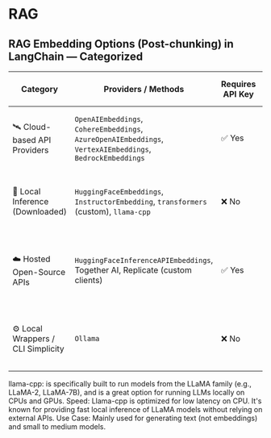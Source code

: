 # RAG

## RAG Embedding Options (Post-chunking) in LangChain — Categorized

| Category                           | Providers / Methods                                                                 | Requires API Key | Downloads Model Locally | Notes                                                                 |
|------------------------------------|--------------------------------------------------------------------------------------|------------------|---------------------------|-----------------------------------------------------------------------|
| 🛰️ Cloud-based API Providers       | `OpenAIEmbeddings`, `CohereEmbeddings`, `AzureOpenAIEmbeddings`, `VertexAIEmbeddings`, `BedrockEmbeddings` | ✅ Yes           | ❌ No                    | Remote proprietary APIs. Fast, scalable, paid beyond free tiers.     |
| 🧠 Local Inference (Downloaded)    | `HuggingFaceEmbeddings`, `InstructorEmbedding`, `transformers` (custom), `llama-cpp` | ❌ No            | ✅ Yes                   | Fully local, private. Requires downloading models and compute.        |
| ☁️ Hosted Open-Source APIs         | `HuggingFaceInferenceAPIEmbeddings`, Together AI, Replicate (custom clients)        | ✅ Yes           | ❌ No                    | Hosted inference of open models. Slower but avoids local setup.      |
| ⚙️ Local Wrappers / CLI Simplicity | `Ollama`                                                                             | ❌ No            | ✅ Yes (on first run)    | Simplified local use. Wraps `llama.cpp`. Easy to start with.         |



llama-cpp: is specifically built to run models from the LLaMA family (e.g., LLaMA-2, LLaMA-7B), and is a great option for running LLMs locally on CPUs and GPUs.
Speed: Llama-cpp is optimized for low latency on CPU. It's known for providing fast local inference of LLaMA models without relying on external APIs.
Use Case: Mainly used for generating text (not embeddings) and small to medium models.
